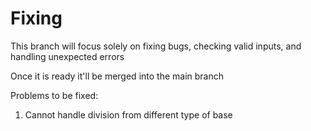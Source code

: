 # Fixing
This branch will focus solely on fixing bugs, checking valid inputs, and handling unexpected errors

Once it is ready it'll be merged into the main branch

Problems to be fixed:
1. Cannot handle division from different type of base
